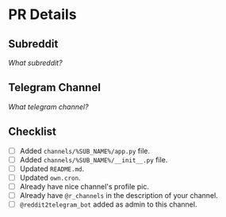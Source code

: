 # PR Details

## Subreddit

_What subreddit?_

## Telegram Channel

_What telegram channel?_

## Checklist

- [ ] Added `channels/%SUB_NAME%/app.py` file.
- [ ] Added `channels/%SUB_NAME%/__init__.py` file.
- [ ] Updated `README.md`.
- [ ] Updated `own.cron`.
- [ ] Already have nice channel's profile pic.
- [ ] Already have `@r_channels` in the description of your channel.
- [ ] `@reddit2telegram_bot` added as admin to this channel.
